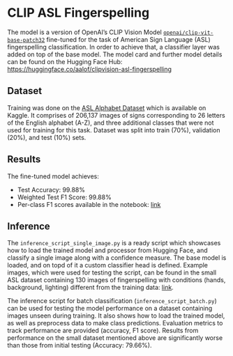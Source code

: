 # CLIP ASL Fingerspelling
The model is a version of OpenAI’s CLIP Vision Model [`openai/clip-vit-base-patch32`](https://huggingface.co/openai/clip-vit-base-patch32) fine-tuned for the task of American Sign Language (ASL) fingerspelling classification. In order to achieve that, a classifier layer was added on top of the base model. The model card and further model details can be found on the Hugging Face Hub: https://huggingface.co/aalof/clipvision-asl-fingerspelling
## Dataset
Training was done on the [ASL Alphabet Dataset](https://www.kaggle.com/datasets/debashishsau/aslamerican-sign-language-aplhabet-dataset) which is available on Kaggle. It comprises of 206,137 images of signs corresponding to 26 letters of the English alphabet (A-Z), and three additional classes that were not used for training for this task. Dataset was split into train (70%), validation (20%), and test (10%) sets.
## Results
The fine-tuned model achieves:
- Test Accuracy: 99.88%
- Weighted Test F1 Score: 99.88%
- Per-class F1 scores available in the notebook: [link](https://colab.research.google.com/drive/1SHz-t2I9DKyxEbC9F7C4nKdhVSZyUXSJ?authuser=3#scrollTo=r3H2wC7jYcCn)
## Inference
The `inference_script_single_image.py` is a ready script which showcases how to load the trained model and processor from Hugging Face, and classify a single image along with a confidence measure. The base model is loaded, and on topd of it a custom classifier head is defined. Example images, which were used for testing the script, can be found in the small ASL dataset containing 130 images of fingerspelling with conditions (hands, background, lighting) different from the training data: [link](https://drive.google.com/file/d/1-1tCO8RrPP6fbJz6yE13J-0kDt4nj3dd/view?usp=sharing).

The inference script for batch classification (`inference_script_batch.py`) can be used for testing the model performance on a dataset containing images unseen during training. It also shows how to load the trained model, as well as preprocess data to make class predictions. Evaluation metrics to track performance are provided (accuracy, F1 score). Results from performance on the small dataset mentioned above are significantly worse than those from initial testing (Accuracy: 79.66%).

